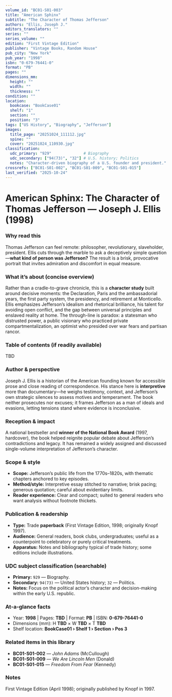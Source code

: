 ```yaml
---
volume_id: "BC01-S01-003"
title: "American Sphinx"
subtitle: "The Character of Thomas Jefferson"
authors: "Ellis, Joseph J."
editors_translators: ""
series: ""
series_volume: ""
edition: "First Vintage Edition"
publisher: "Vintage Books, Random House"
pub_city: "New York"
pub_year: "1998"
isbn: "0-679-76441-0"
format: "PB"
pages: ""
dimensions_mm:
  height: ""
  width: ""
  thickness: ""
condition: ""
location:
  bookcase: "BookCase01"
  shelf: "1"
  section: ""
  position: "3"
tags: ["US History", "Biography", "Jefferson"]
images:
  title_page: "20251024_111112.jpg"
  spine: ""
  cover: "20251024_110930.jpg"
classification:
  udc_primary: "929"              # Biography
  udc_secondary: ["94(73)", "32"] # U.S. history; Politics
  notes: "Character-driven biography of a U.S. founder and president."
crossrefs: ["BC01-S01-002", "BC01-S01-009", "BC01-S01-015"]
last_verified: "2025-10-24"
---
```


# American Sphinx: The Character of Thomas Jefferson — Joseph J. Ellis (1998)

### Why read this
Thomas Jefferson can feel remote: philosopher, revolutionary, slaveholder, president. Ellis cuts through the marble to ask a deceptively simple question—**what kind of person was Jefferson?** The result is a brisk, provocative portrait that invites admiration and discomfort in equal measure.

### What it’s about (concise overview)
Rather than a cradle-to-grave chronicle, this is a **character study** built around decisive moments: the Declaration, Paris and the ambassadorial years, the first party system, the presidency, and retirement at Monticello. Ellis emphasizes Jefferson’s idealism and rhetorical brilliance, his talent for avoiding open conflict, and the gap between universal principles and enslaved reality at home. The through-line is paradox: a statesman who distrusted power, a public visionary who practiced private compartmentalization, an optimist who presided over war fears and partisan rancor.

### Table of contents (if readily available)
TBD

### Author & perspective
Joseph J. Ellis is a historian of the American founding known for accessible prose and close reading of correspondence. His stance here is **interpretive** more than documentary—he weighs testimony, context, and Jefferson’s own strategic silences to assess motives and temperament. The book neither prosecutes nor excuses; it frames Jefferson as a man of ideals and evasions, letting tensions stand where evidence is inconclusive.

### Reception & impact
A national bestseller and **winner of the National Book Award** (1997, hardcover), the book helped reignite popular debate about Jefferson’s contradictions and legacy. It has remained a widely assigned and discussed single-volume interpretation of Jefferson’s character.

### Scope & style
- **Scope:** Jefferson’s public life from the 1770s–1820s, with thematic chapters anchored to key episodes.  
- **Method/style:** Interpretive essay stitched to narrative; brisk pacing; generous quotation; careful about evidentiary limits.  
- **Reader experience:** Clear and compact; suited to general readers who want analysis without footnote thickets.

### Publication & readership
- **Type:** Trade **paperback** (First Vintage Edition, 1998; originally Knopf 1997).  
- **Audience:** General readers, book clubs, undergraduates; useful as a counterpoint to celebratory or purely critical treatments.  
- **Apparatus:** Notes and bibliography typical of trade history; some editions include illustrations.

### UDC subject classification (searchable)
- **Primary:** `929` — Biography.  
- **Secondary:** `94(73)` — United States history; `32` — Politics.  
- **Notes:** Focus on the political actor’s character and decision-making within the early U.S. republic.

### At-a-glance facts
- Year: **1998** | Pages: **TBD** | Format: **PB** | ISBN: **0-679-76441-0**  
- Dimensions (mm): H **TBD** × W **TBD** × T **TBD**  
- Shelf location: **BookCase01 › Shelf 1 › Section  › Pos 3**

### Related items in this library
- **BC01-S01-002** — *John Adams* (McCullough)  
- **BC01-S01-009** — *We Are Lincoln Men* (Donald)  
- **BC01-S01-015** — *Freedom From Fear* (Kennedy)

### Notes
First Vintage Edition (April 1998); originally published by Knopf in 1997.
